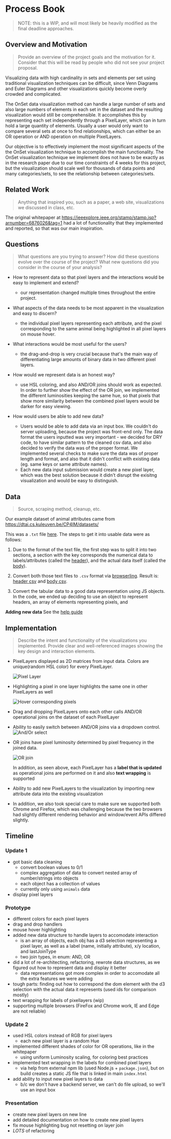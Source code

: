# Process Book

> NOTE: this is a WIP, and will most likely be heavily modified as the final deadline approaches.



Overview and Motivation
---
> Provide an overview of the project goals and the motivation for it. Consider that this will be read by people who did not see your project proposal.

Visualizing data with high cardinality in sets and elements per set using traditional visualization techniques can be difficult, since Venn Diagrams and Euler Diagrams and other visualizations quickly become overly crowded and complicated.

The OnSet data visualization method can handle a large number of sets and also large numbers of elements in each set in the dataset and the resulting visualization would still be comprehensible. It accomplishes this by representing each set independently through a PixelLayer, which can in turn hold a large quantity of elements. Usually a user would only want to compare several sets at once to find relationships, which can either be an OR operation or AND operation on multiple PixelLayers.

Our objective is to effectively implement the most significant aspects of the the OnSet visualization technique to accomplish the main functionality. The OnSet visualization technique we implement does not have to be exactly as in the research paper due to our time constraints of 4 weeks for this project, but the visualization should scale well for thousands of data points and many categories/sets, to see the relationship between categories/sets.
    
Related Work
---
>Anything that inspired you, such as a paper, a web site, visualizations we discussed in class, etc.

The original whitepaper at https://ieeexplore.ieee.org/stamp/stamp.jsp?arnumber=6876026&tag=1 had a lot of functionality that they implemented and reported, so that was our main inspiration.
    
Questions
---
> What questions are you trying to answer? How did these questions evolve over the course of the project? What new questions did you consider in the course of your analysis?

- How to represent data so that pixel layers and the interactions would be easy to implement and extend?
    - our representation changed multiple times throughout the entire project.

- What aspects of the data needs to be most apparent in the visualization and easy to discern?
    - the individual pixel layers representing each attribute, and the pixel corresponding to the same animal being highlighted in all pixel layers on mouse hover.

- What interactions would be most useful for the users?
    - the drag-and-drop is very crucial because that's the main way of differentiating large amounts of binary data in two different pixel layers.

- How would we represent data is an honest way?
    - use HSL coloring, and also AND/OR joins should work as expected. In order to further show the effect of the OR join, we implemented the different luminosities keeping the same hue, so that pixels that show more similarity between the combined pixel layers would be darker for easy viewing.
  
- How would users be able to add new data?
    - Users would be able to add data via an input box. We couldn't do server uploading, because the project was front-end only. The data format the users inputted was very important - we decided for DRY code, to have similar pattern to the cleaned csv data, and also decided to verify the data was of the proper format. We implemented several checks to make sure the data was of proper length and format, and also that it didn't conflict with existing data (eg. same keys or same attribute names).
    - Each new data input submission would create a new pixel layer, which was the best solution because it didn't disrupt the exisitng visualization and would be easy to distinguish.

Data
---
> Source, scraping method, cleanup, etc.
> 
Our example dataset of animal attributes came from https://dtai.cs.kuleuven.be/CP4IM/datasets/

This was a `.txt` file [here](/src/data/zoo-raw.txt). The steps to get it into usable data were as follows:

1. Due to the format of the text file, the first step was to split it into two sections, a section with the key corresponds the numerical data to labels/attributes (called the [header]((/src/data/zoo-header.txt))), and the actual data itself (called the [body](/src/data/zoo-body.txt)).
2. Convert both those text files to `.csv` format via [browserling](https://www.browserling.com/tools/text-to-csv). Result is:
   [header csv](/src/data/zoo-header.csv) and [body csv](src/data/zoo-body.csv).
   
3. Convert the tabular data to a good data representation using JS objects. In the code, we ended up deciding to use an object to represent headers, an array of elements representing pixels, and 


**Adding new data** See the [help guide](./help.md)
    
Implementation
---
> Describe the intent and functionality of the visualizations you implemented. Provide clear and well-referenced images showing the key design and interaction elements.


- PixelLayers displayed as 2D matrices from input data. Colors are unique(random HSL color) for every PixelLayer.
  
  ![Pixel Layer](./images/pixellayer.png)


- Highlighting a pixel in one layer highlights the same one in other PixelLayers as well
    
    ![Hover corresponding pixels](./images/hover.png)

- Drag and dropping PixelLayers onto each other calls AND/OR operational joins on the dataset of each PixelLayer

    

- Ability to easily switch between AND/OR joins via a dropdown control.
    ![And/Or select](./images/and-or.png)

- OR joins have pixel luminosity determined by pixel frequency in the joined data.
  
    ![OR join](./images/or.png)


    In addition, as seen above, each PixelLayer has a **label that is updated** as operational joins are performed on it and also **text wrapping** is supported


- Ability to add new PixelLayers to the visualization by importing new attribute data into the existing visualization


- In addition, we also took special care to make sure we supported both Chrome and Firefox, which was challenging because the two browsers had slightly different rendering behavior and window/event APIs differed slightly.


Timeline
---

### Update 1

- got basic data cleaning
  - convert boolean values to 0/1
  - complex aggregation of data to convert nested array of number/strings into objects
  - each object has a collection of values
  - currently only using `animals` data
- display pixel layers

### Prototype

- different colors for each pixel layers
- drag and drop handlers
- mouse hover highlighting
- added new data structure to handle layers to accomodate interaction
  - is an array of objects, each obj has a d3 selection representing a pixel layer, as well as a label (name, initially attribute), x/y location, and lastJoinType
  - two join types, in enum: AND, OR
- did a lot of re-architecting, refactoring, rewrote data structures, as we figured out how to represent data and display it better
  - data representations got more complex in order to accomodate all the extra features we were adding
- tough parts: finding out how to correspond the dom element with the d3 selection with the actual data it represents (used ids for comparison mostly)
- text wrapping for labels of pixellayers (wip)
- supporting multiple browsers (FireFox and Chrome work, IE and Edge are not reliable)

### Update 2

- used HSL colors instead of RGB for pixel layers
    - each new pixel layer is a random Hue
- implemented different shades of color for OR operations, like in the whitepaper
    - using uniform Luminosity scaling, for coloring best practices
- implemented text wrapping in the labels for combined pixel layers
    - via help from external npm lib (used Node.js + `package.json`), but on build creates a static JS file that is linked in main `index.html`
- add ability to input new pixel layers to data
    - b/c we don't have a backend server, we can't do file upload, so we'll use an input box

### Presentation

- create new pixel layers on new line
- add detailed documentation on how to create new pixel layers
- fix mouse highlighting bug not resetting on layer join
- _LOTS_ of refactoring
